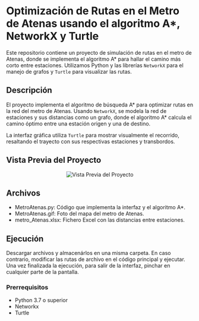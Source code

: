 # Optimización de Rutas en el Metro de Atenas usando el algoritmo A*, NetworkX y Turtle

Este repositorio contiene un proyecto de simulación de rutas en el metro de Atenas, donde se implementa el algoritmo A* para hallar el camino más corto entre estaciones. Utilizamos Python y las librerías `NetworkX` para el manejo de grafos y `Turtle` para visualizar las rutas.

## Descripción

El proyecto implementa el algoritmo de búsqueda A* para optimizar rutas en la red del metro de Atenas. Usando `NetworkX`, se modela la red de estaciones y sus distancias como un grafo, donde el algoritmo A* calcula el camino óptimo entre una estación origen y una de destino.

La interfaz gráfica utiliza `Turtle` para mostrar visualmente el recorrido, resaltando el trayecto con sus respectivas estaciones y transbordos.

## Vista Previa del Proyecto

<div align="center">
  <img src="https://media.giphy.com/media/3o7aD4BROlYtIY9SC0/giphy.gif" alt="Vista Previa del Proyecto">
</div>

## Archivos

- MetroAtenas.py: Código que implementa la interfaz y el algoritmo A*.
- MetroAtenas.gif: Foto del mapa del metro de Atenas.
- metro_Atenas.xlsx: Fichero Excel con las distancias entre estaciones.

## Ejecución
Descargar archivos y almacenárlos en una misma carpeta. En caso contrario, modificar las rutas de archivo en el código principal y ejecutar. Una vez finalizada la ejecución, para salir de la interfaz, pinchar en cualquier parte de la pantalla. 

### Prerrequisitos

- Python 3.7 o superior
- Networkx
- Turtle
